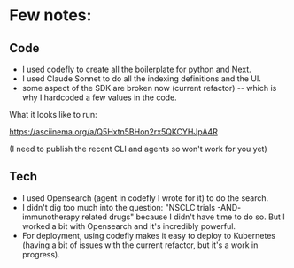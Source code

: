 # Few notes:


## Code

- I used codefly to create all the boilerplate for python and Next.
- I used Claude Sonnet to do all the indexing definitions and the UI.
- some aspect of the SDK are broken now (current refactor) -- which is why I hardcoded a few values in the code.

What it looks like to run:

https://asciinema.org/a/Q5Hxtn5BHon2rx5QKCYHJpA4R

(I need to publish the recent CLI and agents so won't work for you yet)

## Tech

- I used Opensearch (agent in codefly I wrote for it) to do the search.
- I didn't dig too much into the question: "NSCLC trials -AND- immunotherapy related drugs" because I didn't have time to do so. But I worked a bit with Opensearch and it's incredibly powerful.
- For deployment, using codefly makes it easy to deploy to Kubernetes (having a bit of issues with the current refactor, but it's a work in progress).
